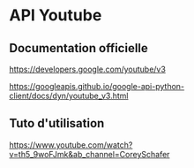 # API Youtube
## Documentation officielle

https://developers.google.com/youtube/v3

https://googleapis.github.io/google-api-python-client/docs/dyn/youtube_v3.html

## Tuto d'utilisation

https://www.youtube.com/watch?v=th5_9woFJmk&ab_channel=CoreySchafer